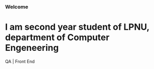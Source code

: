 ### Welcome

# I am second year student of LPNU, department of Computer Engeneering 
QA | Front End
